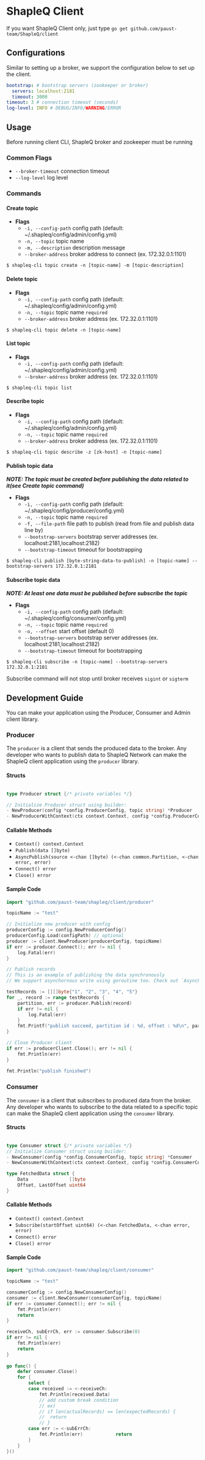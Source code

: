 # ShapleQ Client
If you want ShapleQ Client only, just type `go get github.com/paust-team/ShapleQ/client`

## Configurations
Similar to setting up a broker, we support the configuration below to set up the client.

```yaml
bootstrap: # bootstrap servers (zookeeper or broker)
  servers: localhost:2181 
  timeout: 3000
timeout: 3 # connection timeout (seconds)
log-level: INFO # DEBUG/INFO/WARNING/ERROR
```

## Usage
Before running client CLI, ShapleQ broker and zookeeper must be running

### Common Flags
- `--broker-timeout` connection timeout
- `--log-level` log level

### Commands
#### Create topic
- **Flags**
	- `-i, --config-path` config path (default: ~/.shapleq/config/admin/config.yml)
	- `-n, --topic` topic name
	- `-m, --description` description message
	- `--broker-address` broker address to connect (ex. 172.32.0.1:1101)

```shell
$ shapleq-cli topic create -n [topic-name] -m [topic-description]
```

#### Delete topic
- **Flags**
	- `-i, --config-path` config path (default: ~/.shapleq/config/admin/config.yml)
	- `-n, --topic` topic name `required`
	- `--broker-address` broker address (ex. 172.32.0.1:1101)

```shell
$ shapleq-cli topic delete -n [topic-name]
```

#### List topic
- **Flags**
	- `-i, --config-path` config path (default: ~/.shapleq/config/admin/config.yml)
	- `--broker-address` broker address (ex. 172.32.0.1:1101)
	
```shell
$ shapleq-cli topic list
```

#### Describe topic
- **Flags**
	- `-i, --config-path` config path (default: ~/.shapleq/config/admin/config.yml)
	- `-n, --topic` topic name `required`
	- `--broker-address` broker address (ex. 172.32.0.1:1101)

```shell
$ shapleq-cli topic describe -z [zk-host] -n [topic-name]
```

#### Publish topic data
***NOTE: The topic must be created before publishing the data related to it(see Create topic command)***
- **Flags**
	- `-i, --config-path` config path (default: ~/.shapleq/config/producer/config.yml)
	- `-n, --topic` topic name `required`
	- `-f, --file-path` file path to publish (read from file and publish data line by)
	- `--bootstrap-servers` bootstrap server addresses (ex. localhost:2181,localhost:2182)
	- `--bootstrap-timeout` timeout for bootstrapping

```shell
$ shapleq-cli publish [byte-string-data-to-publish] -n [topic-name] --bootstrap-servers 172.32.0.1:2181
```

#### Subscribe topic data
***NOTE: At least one data must be published before subscribe the topic***
- **Flags**
	- `-i, --config-path` config path (default: ~/.shapleq/config/consumer/config.yml)
	- `-n, --topic` topic name `required`
	- `-o, --offset` start offset (default 0)
	- `--bootstrap-servers` bootstrap server addresses (ex. localhost:2181,localhost:2182)
	- `--bootstrap-timeout` timeout for bootstrapping
	
```shell
$ shapleq-cli subscribe -n [topic-name] --bootstrap-servers 172.32.0.1:2181
```

Subscribe command will not stop until broker receives `sigint` or `sigterm`

## Development Guide
You can make your application using the Producer, Consumer and Admin client library.

### Producer
The `producer` is a client that sends the produced data to the broker. Any developer who wants to publish data to ShapleQ Network can make the ShapleQ client application using the `producer` library.

#### Structs

```go

type Producer struct {/* private variables */}

// Initialize Producer struct using builder: 
- NewProducer(config *config.ProducerConfig, topic string) *Producer
- NewProducerWithContext(ctx context.Context, config *config.ProducerConfig, topic string)

```

#### Callable Methods
- `Context() context.Context`
- `Publish(data []byte)`
- `AsyncPublish(source <-chan []byte) (<-chan common.Partition, <-chan error, error)`
- `Connect() error`
- `Close() error`

#### Sample Code

```go
import "github.com/paust-team/shapleq/client/producer"

topicName := "test"

// Initialize new producer with config
producerConfig := config.NewProducerConfig()
producerConfig.Load(configPath) // optional
producer := client.NewProducer(producerConfig, topicName)
if err := producer.Connect(); err != nil {
	log.Fatal(err)
}

// Publish records
// This is an example of publishing the data synchronously
// We support asynchornous write using goroutine too. Check out `AsyncPublish`.

testRecords := [][]byte{"1", "2", "3", "4", "5"}
for _, record := range testRecords {
	partition, err := producer.Publish(record)
	if err != nil {
		log.Fatal(err)
	}
	fmt.Printf("publish succeed, partition id : %d, offset : %d\n", partition.Id, partition.Offset)
}

// Close Producer client
if err := producerClient.Close(); err != nil {
	fmt.Println(err)
}
			
fmt.Println("publish finished")
```

### Consumer
The `consumer` is a client that subscribes to produced data from the broker. Any developer who wants to subscribe to the data related to a specific topic can make the ShapleQ client application using the `consumer` library.

#### Structs

```go

type Consumer struct {/* private variables */}
// Initialize Consumer struct using builder: 
- NewConsumer(config *config.ConsumerConfig, topic string) *Consumer
- NewConsumerWithContext(ctx context.Context, config *config.ConsumerConfig, topic string) *Consumer

type FetchedData struct {
	Data               []byte
	Offset, LastOffset uint64
}
```

#### Callable Methods
- `Context() context.Context`
- `Subscribe(startOffset uint64) (<-chan FetchedData, <-chan error, error)`
- `Connect() error`
- `Close() error`

#### Sample Code

```go
import "github.com/paust-team/shapleq/client/consumer"

topicName := "test"

consumerConfig := config.NewConsumerConfig()
consumer := client.NewConsumer(consumerConfig, topicName)
if err := consumer.Connect(); err != nil {
	fmt.Println(err)
	return
}

receiveCh, subErrCh, err := consumer.Subscribe(0)
if err != nil {
	fmt.Println(err)
	return
}
      
go func() {
	defer consumer.Close()
	for {
		select {
		case received := <-receiveCh:
			fmt.Println(received.Data)
			// add custom break condition
			// ex)
			// if len(actualRecords) == len(expectedRecords) {
			//	return
			// }
		case err := <-subErrCh:
			fmt.Println(err)			return
		}
	}
}()

```

